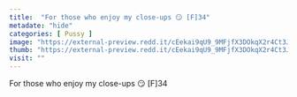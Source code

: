 ```yaml
---
title:  "For those who enjoy my close-ups 😏 [F]34"
metadate: "hide"
categories: [ Pussy ]
image: "https://external-preview.redd.it/cEekai9qU9_9MFjfX3DOkqX2r4Ct3J2K-JvMf1AeaUg.jpg?auto=webp&s=d2789c2a0eca075d52df451a927e565e7f709595"
thumb: "https://external-preview.redd.it/cEekai9qU9_9MFjfX3DOkqX2r4Ct3J2K-JvMf1AeaUg.jpg?width=1080&crop=smart&auto=webp&s=24166677c73ccd3817467232c6cc3863b60c67d0"
visit: ""
---
```

For those who enjoy my close-ups 😏 [F]34
